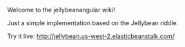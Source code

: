Welcome to the jellybeanangular wiki!

Just a simple implementation based on the Jellybean riddle.

Try it live: http://jellybean.us-west-2.elasticbeanstalk.com/
